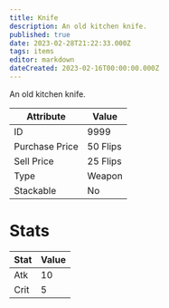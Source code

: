 ```yaml
---
title: Knife
description: An old kitchen knife.
published: true
date: 2023-02-28T21:22:33.000Z
tags: items
editor: markdown
dateCreated: 2023-02-16T00:00:00.000Z
---
```


An old kitchen knife.

|Attribute|Value|
|-|-|
|ID|9999|
|Purchase Price|50 Flips|
|Sell Price|25 Flips|
|Type|Weapon|
|Stackable|No|

# Stats
|Stat|Value|
|-|-|
|Atk|10|
|Crit|5|

